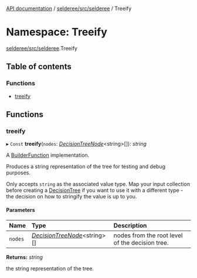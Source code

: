 [API documentation](../index.md) / [selderee/src/selderee](selderee_src_selderee.md) / Treeify

# Namespace: Treeify

[selderee/src/selderee](selderee_src_selderee.md).Treeify

## Table of contents

### Functions

- [treeify](selderee_src_selderee.treeify.md#treeify)

## Functions

### treeify

▸ `Const` **treeify**(`nodes`: [*DecisionTreeNode*](selderee_src_selderee.ast.md#decisiontreenode)<string\>[]): *string*

A [BuilderFunction](selderee_src_selderee.types.md#builderfunction) implementation.

Produces a string representation of the tree
for testing and debug purposes.

Only accepts `string` as the associated value type.
Map your input collection before creating a [DecisionTree](../classes/selderee_src_selderee.decisiontree.md)
if you want to use it with a different type -
the decision on how to stringify the value is up to you.

#### Parameters

| Name | Type | Description |
| :------ | :------ | :------ |
| `nodes` | [*DecisionTreeNode*](selderee_src_selderee.ast.md#decisiontreenode)<string\>[] | nodes from the root level of the decision tree. |

**Returns:** *string*

the string representation of the tree.

